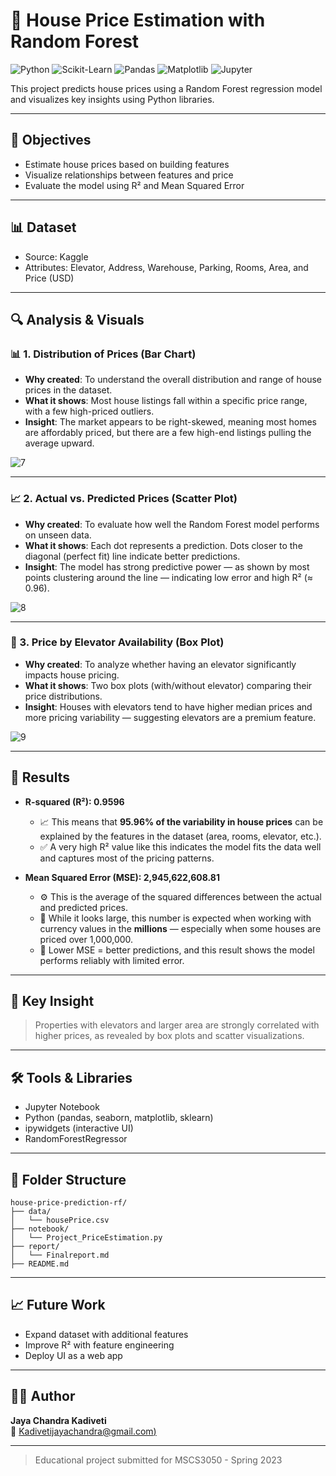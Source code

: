# 🏡 House Price Estimation with Random Forest

![Python](https://img.shields.io/badge/Python-3.8-blue?logo=python)
![Scikit-Learn](https://img.shields.io/badge/Scikit--Learn-Model-orange?logo=scikit-learn)
![Pandas](https://img.shields.io/badge/Pandas-Data--Handling-purple?logo=pandas)
![Matplotlib](https://img.shields.io/badge/Matplotlib-Visualization-yellow?logo=matplotlib)
![Jupyter](https://img.shields.io/badge/Jupyter-Notebook-lightgrey?logo=jupyter)


This project predicts house prices using a Random Forest regression model and visualizes key insights using Python libraries.

---

## 🎯 Objectives
- Estimate house prices based on building features
- Visualize relationships between features and price
- Evaluate the model using R² and Mean Squared Error

---

## 📊 Dataset
- Source: Kaggle
- Attributes: Elevator, Address, Warehouse, Parking, Rooms, Area, and Price (USD)

---

## 🔍 Analysis & Visuals

### 📊 1. Distribution of Prices (Bar Chart)
- **Why created**: To understand the overall distribution and range of house prices in the dataset.
- **What it shows**: Most house listings fall within a specific price range, with a few high-priced outliers.
- **Insight**: The market appears to be right-skewed, meaning most homes are affordably priced, but there are a few high-end listings pulling the average upward.

![7](https://github.com/user-attachments/assets/7064c5c2-ff47-4d0e-8ebb-4d14e513d0cf)

---

### 📈 2. Actual vs. Predicted Prices (Scatter Plot)
- **Why created**: To evaluate how well the Random Forest model performs on unseen data.
- **What it shows**: Each dot represents a prediction. Dots closer to the diagonal (perfect fit) line indicate better predictions.
- **Insight**: The model has strong predictive power — as shown by most points clustering around the line — indicating low error and high R² (≈ 0.96).
  
![8](https://github.com/user-attachments/assets/6cf9dab2-b3d6-44b8-a00c-cc0f3d42f711)

---

### 🏢 3. Price by Elevator Availability (Box Plot)
- **Why created**: To analyze whether having an elevator significantly impacts house pricing.
- **What it shows**: Two box plots (with/without elevator) comparing their price distributions.
- **Insight**: Houses with elevators tend to have higher median prices and more pricing variability — suggesting elevators are a premium feature.
  
![9](https://github.com/user-attachments/assets/5caf81a8-885e-4d2f-86a5-efa04413f52e)


---

## 🧠 Results

- **R-squared (R²): 0.9596**
  - 📈 This means that **95.96% of the variability in house prices** can be explained by the features in the dataset (area, rooms, elevator, etc.).
  - ✅ A very high R² value like this indicates the model fits the data well and captures most of the pricing patterns.

- **Mean Squared Error (MSE): 2,945,622,608.81**
  - ⚙️ This is the average of the squared differences between the actual and predicted prices.
  - 📏 While it looks large, this number is expected when working with currency values in the **millions** — especially when some houses are priced over 1,000,000.
  - 🧠 Lower MSE = better predictions, and this result shows the model performs reliably with limited error.

---

## 📌 Key Insight

> Properties with elevators and larger area are strongly correlated with higher prices, as revealed by box plots and scatter visualizations.

---

## 🛠 Tools & Libraries
- Jupyter Notebook
- Python (pandas, seaborn, matplotlib, sklearn)
- ipywidgets (interactive UI)
- RandomForestRegressor

---

## 📁 Folder Structure
```
house-price-prediction-rf/
├── data/
│   └── housePrice.csv
├── notebook/
│   └── Project_PriceEstimation.py
├── report/
│   └── Finalreport.md  
├── README.md
```

---

## 📈 Future Work
- Expand dataset with additional features
- Improve R² with feature engineering
- Deploy UI as a web app

---

## 👨‍💻 Author
**Jaya Chandra Kadiveti**  
📧 [Kadivetijayachandra@gmail.com)](mailto:Kadivetijayachandra@gmail.com)

---

> Educational project submitted for MSCS3050 - Spring 2023
